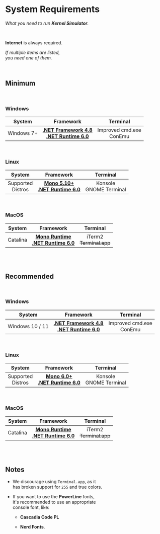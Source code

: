 # System Requirements

*What you need to run **Kernel Simulator**.*

<br>

**Internet** is always required.

*If multiple items are listed,* <br>
*you need one of them.*

<br>

## Minimum

<br>

### Windows

| System | Framework | Terminal |
|:------:|:---------:|:--------:|
| Windows 7+ | **[.NET Framework 4.8]** <br> **[.NET Runtime 6.0]** | Improved cmd.exe <br> ConEmu

<br>

### Linux

| System | Framework | Terminal |
|:------:|:---------:|:--------:|
| Supported <br> Distros  | **[Mono 5.10+][Mono]** <br> **[.NET Runtime 6.0]** | Konsole <br> GNOME Terminal

<br>

### MacOS

| System | Framework | Terminal |
|:------:|:---------:|:--------:|
| Catalina | **[Mono Runtime][Mono]** <br> **[.NET Runtime 6.0]** | iTerm2 <br> ~~Terminal.app~~

<br>
<br>

## Recommended

<br>

### Windows

| System | Framework | Terminal |
|:------:|:---------:|:--------:|
| Windows 10 / 11 | **[.NET Framework 4.8]** <br> **[.NET Runtime 6.0]** | Improved cmd.exe <br> ConEmu

<br>

### Linux

| System | Framework | Terminal |
|:------:|:---------:|:--------:|
| Supported <br> Distros  | **[Mono 6.0+][Mono]** <br> **[.NET Runtime 6.0]** | Konsole <br> GNOME Terminal

<br>

### MacOS

| System | Framework | Terminal |
|:------:|:---------:|:--------:|
| Catalina | **[Mono Runtime][Mono]** <br> **[.NET Runtime 6.0]** | iTerm2 <br> ~~Terminal.app~~

<br>
<br>

## Notes

-   We discourage using `Terminal.app`, as it <br>
    has broken support for `255` and true colors.

-   If you want to use the **PowerLine** fonts, <br>
    it's recommended to use an appropriate <br>
    console font, like:
    
    - **Cascadia Code PL**
    
    - **Nerd Fonts**.

<br>


<!----------------------------------------------------------------------------->

[.NET Framework 4.8]: https://dotnet.microsoft.com/en-us/download/dotnet-framework/thank-you/net48-web-installer
[.NET Runtime 6.0]: https://dotnet.microsoft.com/en-us/download/dotnet/6.0
[Mono]: https://www.mono-project.com/download/stable/
